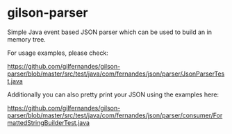 # gilson-parser
Simple Java event based JSON parser which can be used to build an in memory tree.

For usage examples, please check:

https://github.com/gilfernandes/gilson-parser/blob/master/src/test/java/com/fernandes/json/parser/JsonParserTest.java

Additionally you can also pretty print your JSON using the examples here:

https://github.com/gilfernandes/gilson-parser/blob/master/src/test/java/com/fernandes/json/parser/consumer/FormattedStringBuilderTest.java
